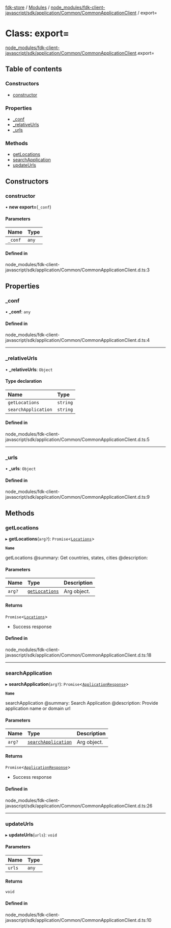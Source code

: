 [fdk-store](../README.md) / [Modules](../modules.md) / [node\_modules/fdk-client-javascript/sdk/application/Common/CommonApplicationClient](../modules/node_modules_fdk_client_javascript_sdk_application_Common_CommonApplicationClient.md) / export=

# Class: export=

[node_modules/fdk-client-javascript/sdk/application/Common/CommonApplicationClient](../modules/node_modules_fdk_client_javascript_sdk_application_Common_CommonApplicationClient.md).export=

## Table of contents

### Constructors

- [constructor](node_modules_fdk_client_javascript_sdk_application_Common_CommonApplicationClient.export_.md#constructor)

### Properties

- [\_conf](node_modules_fdk_client_javascript_sdk_application_Common_CommonApplicationClient.export_.md#_conf)
- [\_relativeUrls](node_modules_fdk_client_javascript_sdk_application_Common_CommonApplicationClient.export_.md#_relativeurls)
- [\_urls](node_modules_fdk_client_javascript_sdk_application_Common_CommonApplicationClient.export_.md#_urls)

### Methods

- [getLocations](node_modules_fdk_client_javascript_sdk_application_Common_CommonApplicationClient.export_.md#getlocations)
- [searchApplication](node_modules_fdk_client_javascript_sdk_application_Common_CommonApplicationClient.export_.md#searchapplication)
- [updateUrls](node_modules_fdk_client_javascript_sdk_application_Common_CommonApplicationClient.export_.md#updateurls)

## Constructors

### constructor

• **new export=**(`_conf`)

#### Parameters

| Name | Type |
| :------ | :------ |
| `_conf` | `any` |

#### Defined in

node_modules/fdk-client-javascript/sdk/application/Common/CommonApplicationClient.d.ts:3

## Properties

### \_conf

• **\_conf**: `any`

#### Defined in

node_modules/fdk-client-javascript/sdk/application/Common/CommonApplicationClient.d.ts:4

___

### \_relativeUrls

• **\_relativeUrls**: `Object`

#### Type declaration

| Name | Type |
| :------ | :------ |
| `getLocations` | `string` |
| `searchApplication` | `string` |

#### Defined in

node_modules/fdk-client-javascript/sdk/application/Common/CommonApplicationClient.d.ts:5

___

### \_urls

• **\_urls**: `Object`

#### Defined in

node_modules/fdk-client-javascript/sdk/application/Common/CommonApplicationClient.d.ts:9

## Methods

### getLocations

▸ **getLocations**(`arg?`): `Promise`<[`Locations`](../modules/node_modules_fdk_client_javascript_sdk_application_Common_CommonApplicationModel.export_.md#locations)\>

**`Name`**

getLocations
@summary: Get countries, states, cities
@description:

#### Parameters

| Name | Type | Description |
| :------ | :------ | :------ |
| `arg?` | [`getLocations`](../modules/node_modules_fdk_client_javascript_sdk_application_Common_CommonApplicationValidator.export_.md#getlocations) | Arg object. |

#### Returns

`Promise`<[`Locations`](../modules/node_modules_fdk_client_javascript_sdk_application_Common_CommonApplicationModel.export_.md#locations)\>

- Success response

#### Defined in

node_modules/fdk-client-javascript/sdk/application/Common/CommonApplicationClient.d.ts:18

___

### searchApplication

▸ **searchApplication**(`arg?`): `Promise`<[`ApplicationResponse`](../modules/node_modules_fdk_client_javascript_sdk_application_Common_CommonApplicationModel.export_.md#applicationresponse)\>

**`Name`**

searchApplication
@summary: Search Application
@description: Provide application name or domain url

#### Parameters

| Name | Type | Description |
| :------ | :------ | :------ |
| `arg?` | [`searchApplication`](../modules/node_modules_fdk_client_javascript_sdk_application_Common_CommonApplicationValidator.export_.md#searchapplication) | Arg object. |

#### Returns

`Promise`<[`ApplicationResponse`](../modules/node_modules_fdk_client_javascript_sdk_application_Common_CommonApplicationModel.export_.md#applicationresponse)\>

- Success response

#### Defined in

node_modules/fdk-client-javascript/sdk/application/Common/CommonApplicationClient.d.ts:26

___

### updateUrls

▸ **updateUrls**(`urls`): `void`

#### Parameters

| Name | Type |
| :------ | :------ |
| `urls` | `any` |

#### Returns

`void`

#### Defined in

node_modules/fdk-client-javascript/sdk/application/Common/CommonApplicationClient.d.ts:10
